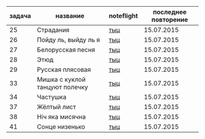  задача | название  | noteflight | последнее повторение 
--------|-----------|------------|----------------------
 25 | Страдания | [тыц](https://www.noteflight.com/scores/view/cd6c485020e74a6a2b9e9386132bcdcbba02f1ce) | 15.07.2015
 26 | Пойду ль, выйду ль я | [тыц](https://www.noteflight.com/scores/view/2b6668b91ebea17bae342e543c2e203d6757f5d0) | 15.07.2015 
 27 | Белорусская песня | [тыц](https://www.noteflight.com/scores/view/a3502bf2cb581aa230b36bd95169c34c66a57774) | 15.07.2015
 28 |  Этюд | [тыц](https://www.noteflight.com/scores/view/de60dafb2309e5403a236cb4d8a83f398ae31d85) | 15.07.2015
 29 | Русская плясовая | [тыц](https://www.noteflight.com/scores/view/026dcd12aa5b93d0a9e61664aa584359e308b396) | 15.07.2015
 33 | Мишка с куклой танцуют полечку | [тыц](https://www.noteflight.com/scores/view/432610a7792a3107d956ec4d76aeaefe7b2cc973) | 15.07.2015
 34 | Частушка | [тыц](https://www.noteflight.com/scores/view/eb914709669228c697fa21639f5095369d840c65) | 15.07.2015
 37 | Жёлтый лист | [тыц](https://www.noteflight.com/scores/view/4bee7a5cf568d2135aed2fc71e7544e042249ef9) | 15.07.2015
 38 | Нiч яка мисячна | [тыц](https://www.noteflight.com/scores/view/173db6a52248aead42d04541f7deaa15ce34e88a) | 15.07.2015
 41 | Сонце низенько | [тыц](https://www.noteflight.com/scores/view/114afce7416202f4e8c80dc30b050fec90f91ec9) | 15.07.2015